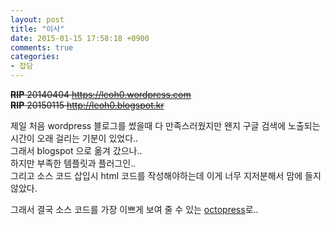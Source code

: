 ```yaml
---
layout: post
title: "이사"
date: 2015-01-15 17:58:18 +0900
comments: true
categories: 
- 잡담
---
```


~~**RIP** 20140404 https://leoh0.wordpress.com~~   
~~**RIP** 20150115 http://leoh0.blogspot.kr~~

제일 처음 wordpress 블로그를 썼을때 다 만족스러웠지만 왠지 구글 검색에 노출되는 시간이 오래 걸리는 기분이 있었다..   
그래서 blogspot 으로 옮겨 갔으나..   
하지만 부족한 템플릿과 플러그인..   
그리고 소스 코드 삽입시 html 코드를 작성해야하는데 이게 너무 지저분해서 맘에 들지 않았다.

그래서 결국 소스 코드를 가장 이쁘게 보여 줄 수 있는 [octopress](octopress.org)로..   
